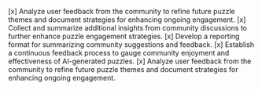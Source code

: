 [x] Analyze user feedback from the community to refine future puzzle themes and document strategies for enhancing ongoing engagement.
[x] Collect and summarize additional insights from community discussions to further enhance puzzle engagement strategies.
[x] Develop a reporting format for summarizing community suggestions and feedback.
[x] Establish a continuous feedback process to gauge community enjoyment and effectiveness of AI-generated puzzles.
[x] Analyze user feedback from the community to refine future puzzle themes and document strategies for enhancing ongoing engagement.